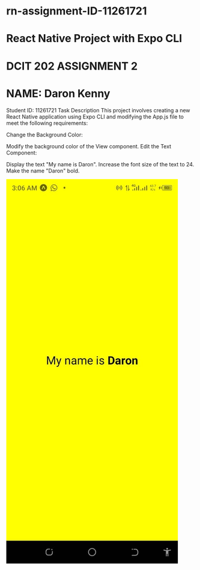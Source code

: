 # rn-assignment-ID-11261721
# React Native Project with Expo CLI
# DCIT 202 ASSIGNMENT 2
# NAME: Daron Kenny
Student ID: 11261721
Task Description
This project involves creating a new React Native application using Expo CLI and modifying the App.js file to meet the following requirements:

Change the Background Color:

Modify the background color of the View component.
Edit the Text Component:

Display the text "My name is Daron".
Increase the font size of the text to 24.
Make the name "Daron" bold.

![alt text](image.png)
